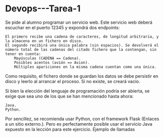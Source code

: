 # Devops---Tarea-1
Se pide al alumno programar un servicio web. Este servicio web deberá escuchar en el puerto 12345 y expondrá dos endpoints:

    El primero recibe una cadena de caracteres, de longitud arbitraria, y la almacena en un fichero en disco.
    El segundo recibirá una única palabra (sin espacios). Se devolverá el número total de las cadenas del citado fichero que la contengan, sin tener en cuenta:
        Mayúsculas (CADENA == Cadena).
        Posibles acentos (avión == Avion).
        Múltiples apariciones en la misma cadena cuentan como una única.

Como requisito, el fichero donde se guardan los datos se debe persistir en disco y leerlo al arrancar el proceso. Si no existe, se creará vacío.

Si bien la elección del lenguaje de programación podría ser abierta, se exige que sea uno de los que se han mencionado hasta ahora:

    Java.
    Python.

Por sencillez, se recomienda usar Python, con el framework Flask (Enlaces a un sitio externo.). Pero es perfectamente posible usar el servicio Java expuesto en la lección para este ejercicio.
Ejemplo de llamadas
